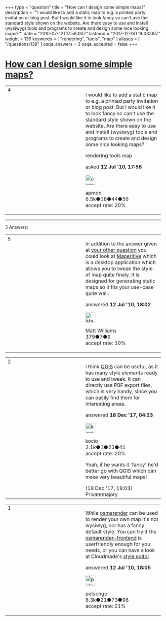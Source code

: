 +++
type = "question"
title = "How can I design some simple maps?"
description = '''I would like to add a static map to e.g. a printed party invitation or blog post. But I would like it to look fancy so can&#x27;t use the standard style shown on the website. Are there easy to use and install (wysiwyg) tools and programs to create and design some nice looking maps?'''
date = "2010-07-12T17:58:00Z"
lastmod = "2017-12-18T19:03:00Z"
weight = 139
keywords = [ "rendering", "tools", "map" ]
aliases = [ "/questions/139" ]
osqa_answers = 3
osqa_accepted = false
+++

<div class="headNormal">

# [How can I design some simple maps?](/questions/139/how-can-i-design-some-simple-maps)

</div>

<div id="main-body">

<div id="askform">

<table id="question-table" style="width:100%;">
<colgroup>
<col style="width: 50%" />
<col style="width: 50%" />
</colgroup>
<tbody>
<tr>
<td style="width: 30px; vertical-align: top"><div class="vote-buttons">
<span id="post-139-upvote" class="ajax-command post-vote up" rel="nofollow" title="I like this post (click again to cancel)"> </span>
<div id="post-139-score" class="post-score" title="current number of votes">
4
</div>
<span id="post-139-downvote" class="ajax-command post-vote down" rel="nofollow" title="I dont like this post (click again to cancel)"> </span> <span id="favorite-mark" class="ajax-command favorite-mark" rel="nofollow" title="mark/unmark this question as favorite (click again to cancel)"> </span>
<div id="favorite-count" class="favorite-count">
&#10;</div>
</div></td>
<td><div id="item-right">
<div class="question-body">
<p>I would like to add a static map to e.g. a printed party invitation or blog post. But I would like it to look fancy so can't use the standard style shown on the website. Are there easy to use and install (wysiwyg) tools and programs to create and design some nice looking maps?</p>
</div>
<div id="question-tags" class="tags-container tags">
<span class="post-tag tag-link-rendering" rel="tag" title="see questions tagged &#39;rendering&#39;">rendering</span> <span class="post-tag tag-link-tools" rel="tag" title="see questions tagged &#39;tools&#39;">tools</span> <span class="post-tag tag-link-map" rel="tag" title="see questions tagged &#39;map&#39;">map</span>
</div>
<div id="question-controls" class="post-controls">
&#10;</div>
<div class="post-update-info-container">
<div class="post-update-info post-update-info-user">
<p>asked <strong>12 Jul '10, 17:58</strong></p>
<img src="https://secure.gravatar.com/avatar/32c974c4ca8b246698c2b82c64924da5?s=32&amp;d=identicon&amp;r=g" class="gravatar" width="32" height="32" alt="apmon&#39;s gravatar image" />
<p><span>apmon</span><br />
<span class="score" title="6527 reputation points"><span>6.5k</span></span><span title="18 badges"><span class="badge1">●</span><span class="badgecount">18</span></span><span title="44 badges"><span class="silver">●</span><span class="badgecount">44</span></span><span title="56 badges"><span class="bronze">●</span><span class="badgecount">56</span></span><br />
<span class="accept_rate" title="Rate of the user&#39;s accepted answers">accept rate:</span> <span title="apmon has 9 accepted answers">20%</span></p>
</div>
</div>
<div id="comments-container-139" class="comments-container">
&#10;</div>
<div id="comment-tools-139" class="comment-tools">
&#10;</div>
<div class="clear">
&#10;</div>
<div id="comment-139-form-container" class="comment-form-container">
&#10;</div>
<div class="clear">
&#10;</div>
</div></td>
</tr>
</tbody>
</table>

------------------------------------------------------------------------

<div class="tabBar">

<span id="sort-top"></span>

<div class="headQuestions">

3 Answers:

</div>

</div>

<span id="142"></span>

<div id="answer-container-142" class="answer">

<table style="width:100%;">
<colgroup>
<col style="width: 50%" />
<col style="width: 50%" />
</colgroup>
<tbody>
<tr>
<td style="width: 30px; vertical-align: top"><div class="vote-buttons">
<span id="post-142-upvote" class="ajax-command post-vote up" rel="nofollow" title="I like this post (click again to cancel)"> </span>
<div id="post-142-score" class="post-score" title="current number of votes">
5
</div>
<span id="post-142-downvote" class="ajax-command post-vote down" rel="nofollow" title="I dont like this post (click again to cancel)"> </span>
</div></td>
<td><div class="item-right">
<div class="answer-body">
<p>In addition to the answer given at <a href="/questions/136/how-do-i-render-my-own-maps-for-my-website">your other question</a> you could look at <a href="https://wiki.openstreetmap.org/wiki/Maperitive">Maperitive</a> which is a desktop application which allows you to tweak the style of map quite finely. It is designed for generating static maps so it fits your use-case quite well.</p>
</div>
<div class="answer-controls post-controls">
&#10;</div>
<div class="post-update-info-container">
<div class="post-update-info post-update-info-user">
<p>answered <strong>12 Jul '10, 18:02</strong></p>
<img src="https://secure.gravatar.com/avatar/d59cb9321a7a2a3ea5e5790345279ac2?s=32&amp;d=identicon&amp;r=g" class="gravatar" width="32" height="32" alt="Matt%20Williams&#39;s gravatar image" />
<p><span>Matt Williams</span><br />
<span class="score" title="379 reputation points">379</span><span title="7 badges"><span class="silver">●</span><span class="badgecount">7</span></span><span title="9 badges"><span class="bronze">●</span><span class="badgecount">9</span></span><br />
<span class="accept_rate" title="Rate of the user&#39;s accepted answers">accept rate:</span> <span title="Matt Williams has one accepted answer">10%</span></p>
</div>
</div>
<div id="comments-container-142" class="comments-container">
&#10;</div>
<div id="comment-tools-142" class="comment-tools">
&#10;</div>
<div class="clear">
&#10;</div>
<div id="comment-142-form-container" class="comment-form-container">
&#10;</div>
<div class="clear">
&#10;</div>
</div></td>
</tr>
</tbody>
</table>

</div>

<span id="61248"></span>

<div id="answer-container-61248" class="answer">

<table style="width:100%;">
<colgroup>
<col style="width: 50%" />
<col style="width: 50%" />
</colgroup>
<tbody>
<tr>
<td style="width: 30px; vertical-align: top"><div class="vote-buttons">
<span id="post-61248-upvote" class="ajax-command post-vote up" rel="nofollow" title="I like this post (click again to cancel)"> </span>
<div id="post-61248-score" class="post-score" title="current number of votes">
2
</div>
<span id="post-61248-downvote" class="ajax-command post-vote down" rel="nofollow" title="I dont like this post (click again to cancel)"> </span>
</div></td>
<td><div class="item-right">
<div class="answer-body">
<p>I think <a href="https://wiki.openstreetmap.org/wiki/QGIS">QGIS</a> can be useful, as it has many style elements ready to use and tweak. It can directly use PBF export files, which is very handy, since you can easily find them for interesting areas.</p>
</div>
<div class="answer-controls post-controls">
&#10;</div>
<div class="post-update-info-container">
<div class="post-update-info post-update-info-user">
<p>answered <strong>18 Dec '17, 04:23</strong></p>
<img src="https://secure.gravatar.com/avatar/e228dd20b7da2a6c8f559e2118ce08d3?s=32&amp;d=identicon&amp;r=g" class="gravatar" width="32" height="32" alt="kocio&#39;s gravatar image" />
<p><span>kocio</span><br />
<span class="score" title="2054 reputation points"><span>2.1k</span></span><span title="1 badges"><span class="badge1">●</span><span class="badgecount">1</span></span><span title="23 badges"><span class="silver">●</span><span class="badgecount">23</span></span><span title="41 badges"><span class="bronze">●</span><span class="badgecount">41</span></span><br />
<span class="accept_rate" title="Rate of the user&#39;s accepted answers">accept rate:</span> <span title="kocio has 14 accepted answers">20%</span></p>
</div>
</div>
<div id="comments-container-61248" class="comments-container">
<span id="61264"></span>
<div id="comment-61264" class="comment">
<div id="post-61264-score" class="comment-score">
&#10;</div>
<div class="comment-text">
<p>Yeah, if he wants it 'fancy' he'd better go with QGIS which can make very beautiful maps!</p>
</div>
<div id="comment-61264-info" class="comment-info">
<span class="comment-age">(18 Dec '17, 19:03)</span> <span class="comment-user userinfo">Privatemajory</span>
</div>
</div>
</div>
<div id="comment-tools-61248" class="comment-tools">
&#10;</div>
<div class="clear">
&#10;</div>
<div id="comment-61248-form-container" class="comment-form-container">
&#10;</div>
<div class="clear">
&#10;</div>
</div></td>
</tr>
</tbody>
</table>

</div>

<span id="143"></span>

<div id="answer-container-143" class="answer">

<table style="width:100%;">
<colgroup>
<col style="width: 50%" />
<col style="width: 50%" />
</colgroup>
<tbody>
<tr>
<td style="width: 30px; vertical-align: top"><div class="vote-buttons">
<span id="post-143-upvote" class="ajax-command post-vote up" rel="nofollow" title="I like this post (click again to cancel)"> </span>
<div id="post-143-score" class="post-score" title="current number of votes">
1
</div>
<span id="post-143-downvote" class="ajax-command post-vote down" rel="nofollow" title="I dont like this post (click again to cancel)"> </span>
</div></td>
<td><div class="item-right">
<div class="answer-body">
<p>While <a href="https://wiki.openstreetmap.org/wiki/Osmarender">osmarender</a> can be used to render your own map it's not wysiwyg, nor has a fancy default style. You can try if the <a href="https://wiki.openstreetmap.org/wiki/Osmarender_Frontend">osmarender-frontend</a> is userfriendly enough for you needs, or you can have a look at Cloudmade's <a href="http://cloudmade.com/products/style-editor">style editor</a>.</p>
</div>
<div class="answer-controls post-controls">
&#10;</div>
<div class="post-update-info-container">
<div class="post-update-info post-update-info-user">
<p>answered <strong>12 Jul '10, 18:05</strong></p>
<img src="https://secure.gravatar.com/avatar/465f344e31e8ba1be0e0401414815db0?s=32&amp;d=identicon&amp;r=g" class="gravatar" width="32" height="32" alt="petschge&#39;s gravatar image" />
<p><span>petschge</span><br />
<span class="score" title="8279 reputation points"><span>8.3k</span></span><span title="21 badges"><span class="badge1">●</span><span class="badgecount">21</span></span><span title="73 badges"><span class="silver">●</span><span class="badgecount">73</span></span><span title="98 badges"><span class="bronze">●</span><span class="badgecount">98</span></span><br />
<span class="accept_rate" title="Rate of the user&#39;s accepted answers">accept rate:</span> <span title="petschge has 29 accepted answers">21%</span></p>
</div>
</div>
<div id="comments-container-143" class="comments-container">
&#10;</div>
<div id="comment-tools-143" class="comment-tools">
&#10;</div>
<div class="clear">
&#10;</div>
<div id="comment-143-form-container" class="comment-form-container">
&#10;</div>
<div class="clear">
&#10;</div>
</div></td>
</tr>
</tbody>
</table>

</div>

<div class="paginator-container-left">

</div>

</div>

</div>

